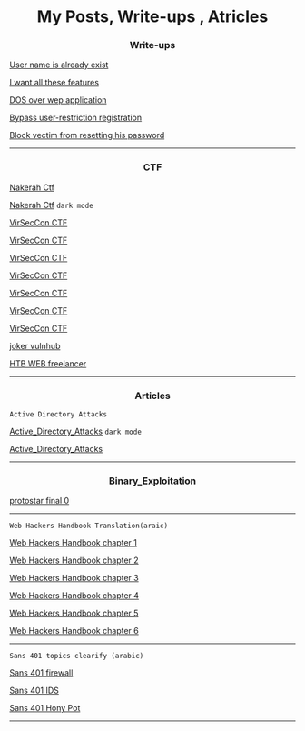 <h1><center>My Posts, Write-ups , Atricles </center> </h1>

<h3><center>Write-ups</center> </h3>

[User name is already exist](https://medium.com/@mohamedayad_72488/user-name-is-already-exist-ccd353e3ce4a)

[I want all these features](https://medium.com/@mohamedayad_72488/i-want-all-these-features-bb41e8252020)

[DOS over wep application](https://medium.com/@mohamedayad_72488/dos-over-wep-application-c5176dc29035)

[Bypass user-restriction registration](https://medium.com/@mohamedayad_72488/bypass-user-restriction-registration-cbfc4eb855)

[Block vectim from resetting his password](https://medium.com/@mohamedayad_72488/block-vectim-from-resetting-his-password-406c4237a3d9)

---
<h3><center>CTF</center> </h3>

[Nakerah Ctf](https://github.com/mh3yad/infosec/blob/master/nakerah_ctf.md)

[Nakerah Ctf](https://mh3yad.github.io/infosec/nakerah_ctf) `dark mode`

[VirSecCon CTF](https://medium.com/@mohamedayad_72488/virseccon-ctf-4d576a7e0fbb)

[VirSecCon CTF](https://medium.com/@mohamedayad_72488/virseccon-707c23d729b1)

[VirSecCon CTF](https://medium.com/@mohamedayad_72488/virseccon-41084e27b18a)

[VirSecCon CTF](https://medium.com/@mohamedayad_72488/virseccon-7dbc6fd7bdec)

[VirSecCon CTF](https://medium.com/@mohamedayad_72488/virseccon-ad097dab45a3)

[VirSecCon CTF](https://medium.com/@mohamedayad_72488/virseccon-ctf-1a0dde855a82)

[VirSecCon CTF](https://medium.com/@mohamedayad_72488/virseccon-ctf-b1b19aa47a08)

[joker vulnhub](https://medium.com/@mohamedayad_72488/joker-vulnhub-78c4de100fbd)

[HTB WEB freelancer](https://medium.com/@mohamedayad_72488/htb-web-freelancer-8efab7875556)


---



<h3><center>Articles</center> </h3>

`Active Directory Attacks`

[Active_Directory_Attacks](https://mh3yad.github.io/infosec/AD_nutshell)  `dark mode`

[Active_Directory_Attacks](https://github.com/mh3yad/infosec/blob/master/AD_nutshell.md)

---

<h3><center>Binary_Exploitation</center> </h3>

[protostar final 0](https://mh3yad.github.io/write-ups)

---

`Web Hackers Handbook Translation(araic)`

[Web Hackers Handbook chapter 1](https://docs.google.com/document/d/1JeA2fgE7LJAvEN6yD-j2N_nwhYkos6iCrvcOKVJwjUc/edit)

[Web Hackers Handbook chapter 2](https://docs.google.com/document/d/1xxZ8ke5cIySzfc3ZwDm4bsF9SLBtCcotj6sBisIJfGE/edit)

[Web Hackers Handbook chapter 3](https://docs.google.com/document/d/1TjB7S-teuw4P6VmdcL4chiO_Rn9I8JxydnNK3ivfEgo/edit)

[Web Hackers Handbook chapter 4](https://docs.google.com/document/d/1fTWUaaTMAgOzQKwloVF_G6cLlR09Ae4QrEhX0R0P6is/edit)

[Web Hackers Handbook chapter 5](https://docs.google.com/document/d/13oR2-MmS4zmtJDAf8JlpeWdg85-aPCsjC2IT9q9_Opg/edit)

[Web Hackers Handbook chapter 6](https://docs.google.com/document/d/1e9pt3upxEsi0KABhZYyrygIYxZpy2a2mvMl71W0Pkv8/edit)

---
`Sans 401 topics clearify (arabic)`

[Sans 401 firewall](https://docs.google.com/document/d/1LiEa4k5IUtN1Llc7dxpcofc9mlWmoLbGLupOckuPOcQ/edit?usp=sharing)

[Sans 401 IDS](https://docs.google.com/document/d/1nyNGZNQEm3OsnqEtZcEwGeetmwoiOyHuN9Jf3Z8tYDg/edit?usp=sharing)

[Sans 401 Hony Pot](https://docs.google.com/document/d/1cM9WGjvy0HcgTUrSWgqh3Cihw5qOuZ72Fu9_F_eX5iU/edit?usp=sharing)

---


